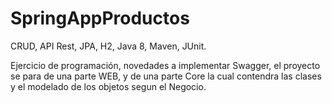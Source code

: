 # SpringAppProductos
CRUD, API Rest, JPA, H2, Java 8, Maven, JUnit.

Ejercicio de programación, novedades a implementar Swagger, el proyecto se para de una parte WEB, y de una parte Core la cual contendra las clases y el modelado de los objetos segun el Negocio.
